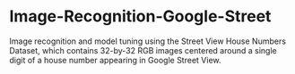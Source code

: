 # Image-Recognition-Google-Street
Image recognition and model tuning using the Street View House Numbers Dataset, which contains 32-by-32 RGB images centered around a single digit of a house number appearing in Google Street View. 
